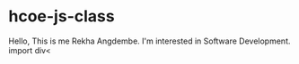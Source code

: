 # hcoe-js-class


Hello,
This is me Rekha Angdembe.
I'm interested in Software Development.
import 
div<
>
